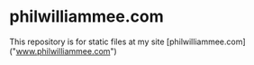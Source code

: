 # philwilliammee.com
This repository is for static files at my site [philwilliammee.com] ("www.philwilliammee.com")
